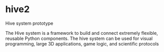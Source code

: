 # hive2
Hive system prototype

The Hive system is a framework to build and connect extremely flexible, reusable Python components.
The hive system can be used for visual programming, large 3D applications, game logic, and scientific protocols
